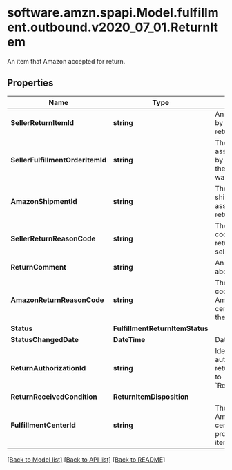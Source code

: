 # software.amzn.spapi.Model.fulfillment.outbound.v2020_07_01.ReturnItem
An item that Amazon accepted for return.

## Properties

Name | Type | Description | Notes
------------ | ------------- | ------------- | -------------
**SellerReturnItemId** | **string** | An identifier assigned by the seller to the return item. | 
**SellerFulfillmentOrderItemId** | **string** | The identifier assigned to the item by the seller when the fulfillment order was created. | 
**AmazonShipmentId** | **string** | The identifier for the shipment that is associated with the return item. | 
**SellerReturnReasonCode** | **string** | The return reason code assigned to the return item by the seller. | 
**ReturnComment** | **string** | An optional comment about the return item. | [optional] 
**AmazonReturnReasonCode** | **string** | The return reason code that the Amazon fulfillment center assigned to the return item. | [optional] 
**Status** | **FulfillmentReturnItemStatus** |  | 
**StatusChangedDate** | **DateTime** | Date timestamp | 
**ReturnAuthorizationId** | **string** | Identifies the return authorization used to return this item. Refer to &#x60;ReturnAuthorization&#x60;. | [optional] 
**ReturnReceivedCondition** | **ReturnItemDisposition** |  | [optional] 
**FulfillmentCenterId** | **string** | The identifier for the Amazon fulfillment center that processed the return item. | [optional] 

[[Back to Model list]](../README.md#documentation-for-models) [[Back to API list]](../README.md#documentation-for-api-endpoints) [[Back to README]](../README.md)


